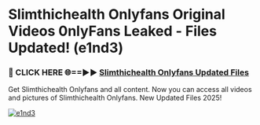 # Slimthichealth Onlyfans Original Videos 0nlyFans Leaked - Files Updated! (e1nd3)

<h3>🔴 CLICK HERE 🌐==►► <a href="https://tinyurl.com/3hn5wdd3" rel="nofollow">Slimthichealth Onlyfans Updated Files</a></h3>

Get Slimthichealth Onlyfans and all content. Now you can access all videos and pictures of Slimthichealth Onlyfans. New Updated Files 2025!

[![e1nd3](https://i.imgur.com/4HnBqBT.gif)](https://tinyurl.com/3hn5wdd3)
